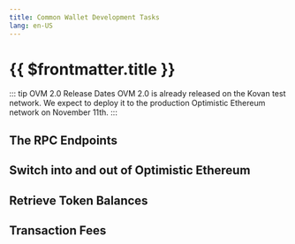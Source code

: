 ```yaml
---
title: Common Wallet Development Tasks
lang: en-US
---
```


# {{ $frontmatter.title }}

::: tip OVM 2.0 Release Dates
OVM 2.0 is already released on the Kovan test network.
We expect to deploy it to the production Optimistic Ethereum network on November 11th.
:::


## The RPC Endpoints

<Rpc/>

## Switch into and out of Optimistic Ethereum

<SwitchChain/>

## Retrieve Token Balances

<TokenInfo/>


## Transaction Fees

<TxFees/>
